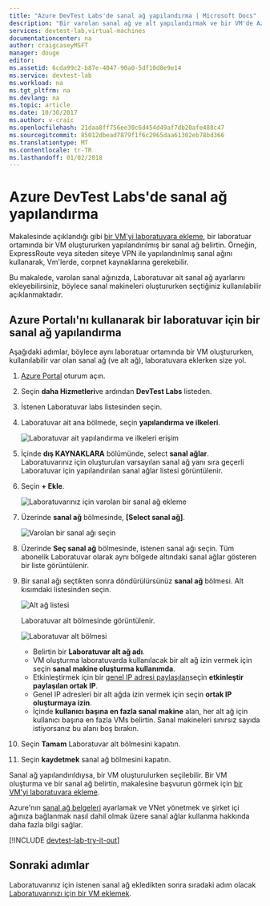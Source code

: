 ```yaml
---
title: "Azure DevTest Labs'de sanal ağ yapılandırma | Microsoft Docs"
description: "Bir varolan sanal ağ ve alt yapılandırmak ve bir VM'de Azure DevTest Labs kullanılacakları hakkında bilgi edinin"
services: devtest-lab,virtual-machines
documentationcenter: na
author: craigcaseyMSFT
manager: douge
editor: 
ms.assetid: 6cda99c2-b87e-4047-90a0-5df10d8e9e14
ms.service: devtest-lab
ms.workload: na
ms.tgt_pltfrm: na
ms.devlang: na
ms.topic: article
ms.date: 10/30/2017
ms.author: v-craic
ms.openlocfilehash: 21daa8ff756ee30c6d454d49af7db20afe488c47
ms.sourcegitcommit: 85012dbead7879f1f6c2965daa61302eb78bd366
ms.translationtype: MT
ms.contentlocale: tr-TR
ms.lasthandoff: 01/02/2018
---
```

# <a name="configure-a-virtual-network-in-azure-devtest-labs"></a>Azure DevTest Labs'de sanal ağ yapılandırma
Makalesinde açıklandığı gibi [bir VM'yi laboratuvara ekleme](devtest-lab-add-vm.md), bir laboratuar ortamında bir VM oluştururken yapılandırılmış bir sanal ağ belirtin. Örneğin, ExpressRoute veya siteden siteye VPN ile yapılandırılmış sanal ağını kullanarak, Vm'lerde, corpnet kaynaklarına gerekebilir.

Bu makalede, varolan sanal ağınızda, Laboratuvar ait sanal ağ ayarlarını ekleyebilirsiniz, böylece sanal makineleri oluştururken seçtiğiniz kullanılabilir açıklanmaktadır.

## <a name="configure-a-virtual-network-for-a-lab-using-the-azure-portal"></a>Azure Portalı'nı kullanarak bir laboratuvar için bir sanal ağ yapılandırma
Aşağıdaki adımlar, böylece aynı laboratuar ortamında bir VM oluştururken, kullanılabilir var olan sanal ağ (ve alt ağ), laboratuvara eklerken size yol. 

1. [Azure Portal](http://go.microsoft.com/fwlink/p/?LinkID=525040) oturum açın.
1. Seçin **daha Hizmetleri**ve ardından **DevTest Labs** listeden.
1. İstenen Laboratuvar labs listesinden seçin. 
1. Laboratuvar ait ana bölmede, seçin **yapılandırma ve ilkeleri**.

    ![Laboratuvar ait yapılandırma ve ilkeleri erişim](./media/devtest-lab-configure-vnet/policies-menu.png)
1. İçinde **dış KAYNAKLARA** bölümünde, select **sanal ağlar**. Laboratuvarınız için oluşturulan varsayılan sanal ağ yanı sıra geçerli Laboratuvar için yapılandırılan sanal ağlar listesi görüntülenir. 
1. Seçin **+ Ekle**.
   
    ![Laboratuvarınız için varolan bir sanal ağ ekleme](./media/devtest-lab-configure-vnet/lab-settings-vnet-add.png)
1. Üzerinde **sanal ağ** bölmesinde, **[Select sanal ağ]**.
   
    ![Varolan bir sanal ağı seçin](./media/devtest-lab-configure-vnet/lab-settings-vnets-vnet1.png)
1. Üzerinde **Seç sanal ağ** bölmesinde, istenen sanal ağı seçin. Tüm abonelik Laboratuvar olarak aynı bölgede altındaki sanal ağlar gösteren bir liste görüntülenir.
1. Bir sanal ağı seçtikten sonra döndürülürsünüz **sanal ağ** bölmesi. Alt kısımdaki listesinden seçin.

    ![Alt ağ listesi](./media/devtest-lab-configure-vnet/lab-settings-vnets-vnet2.png)
    
    Laboratuvar alt bölmesinde görüntülenir.

    ![Laboratuvar alt bölmesi](./media/devtest-lab-configure-vnet/lab-subnet.png)
     
   - Belirtin bir **Laboratuvar alt ağ adı**.
   - VM oluşturma laboratuvarda kullanılacak bir alt ağ izin vermek için seçin **sanal makine oluşturma kullanımda**.
   - Etkinleştirmek için bir [genel IP adresi paylaşılan](devtest-lab-shared-ip.md)seçin **etkinleştir paylaşılan ortak IP**.
   - Genel IP adresleri bir alt ağda izin vermek için seçin **ortak IP oluşturmaya izin**.
   - İçinde **kullanıcı başına en fazla sanal makine** alan, her alt ağ için kullanıcı başına en fazla VMs belirtin. Sanal makineleri sınırsız sayıda istiyorsanız bu alanı boş bırakın.
1. Seçin **Tamam** Laboratuvar alt bölmesini kapatın.
1. Seçin **kaydetmek** sanal ağ bölmesini kapatın.

Sanal ağ yapılandırıldıysa, bir VM oluşturulurken seçilebilir. Bir VM oluşturma ve bir sanal ağ belirtin, makalesine başvurun görmek için [bir VM'yi laboratuvara ekleme](devtest-lab-add-vm.md). 

Azure'nın [sanal ağ belgeleri](https://docs.microsoft.com/azure/virtual-network) ayarlamak ve VNet yönetmek ve şirket içi ağınıza bağlanmak nasıl dahil olmak üzere sanal ağlar kullanma hakkında daha fazla bilgi sağlar.

[!INCLUDE [devtest-lab-try-it-out](../../includes/devtest-lab-try-it-out.md)]

## <a name="next-steps"></a>Sonraki adımlar
Laboratuvarınız için istenen sanal ağ ekledikten sonra sıradaki adım olacak [Laboratuvarınızı için bir VM eklemek](devtest-lab-add-vm.md).

